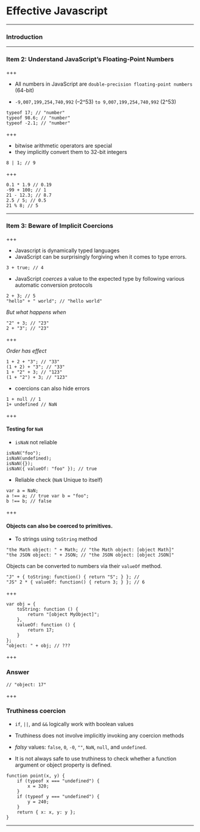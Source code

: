 # Effective Javascript

---

### Introduction

---

### Item 2: Understand JavaScript’s Floating-Point Numbers

+++

- All numbers in JavaScript are `double-precision floating-point numbers` (64-bit)

- `-9,007,199,254,740,992` (–2^53) `to 9,007,199,254,740,992` (2^53)

```
typeof 17; // "number" 
typeof 98.6; // "number" 
typeof -2.1; // "number"
```
+++

- bitwise arithmetic operators are special
- they implicitly convert them to 32-bit integers
```
8 | 1; // 9
```

+++
```
0.1 * 1.9 // 0.19 
-99 + 100; // 1
21 - 12.3; // 8.7
2.5 / 5; // 0.5 
21 % 8; // 5
```
---

### Item 3: Beware of Implicit Coercions

+++
- Javascript is dynamically typed languages
- JavaScript can be surprisingly forgiving when it comes to type errors.
```
3 + true; // 4
```
- JavaScript *coerces* a value to the expected type by following various automatic conversion protocols

```
2 + 3; // 5
"hello" + " world"; // "hello world"
```
_But what happens when_
```
"2" + 3; // "23" 
2 + "3"; // "23"
```
+++

_Order has effect_
```
1 + 2 + "3"; // "33"
(1 + 2) + "3"; // "33"
1 + "2" + 3; // "123"
(1 + "2") + 3; // "123"
```
- coercions can also hide errors
```
1 + null // 1
1+ undefined // NaN
```
+++
#### Testing for `NaN`
- `isNaN` not reliable
```
isNaN("foo");
isNaN(undefined);
isNaN({});
isNaN({ valueOf: "foo" }); // true
```
- Reliable check (`NaN` Unique to itself)
```
var a = NaN;
a !== a; // true var b = "foo";
b !== b; // false
```
+++
#### Objects can also be coerced to primitives.
- To strings using `toString` method
```
"the Math object: " + Math; // "the Math object: [object Math]" 
"the JSON object: " + JSON; // "the JSON object: [object JSON]"
```
Objects can be converted to numbers via their `valueOf` method.
```
"J" + { toString: function() { return "S"; } }; // 
"JS" 2 * { valueOf: function() { return 3; } }; // 6
```

+++
```
var obj = {
    toString: function () {
        return "[object MyObject]";
    },
    valueOf: function () {
        return 17;
    }
};
"object: " + obj; // ???
```
+++

### Answer

`// "object: 17"`

+++

### Truthiness coercion

- `if`, `||`, and `&&` logically work with boolean values
- Truthiness does not involve implicitly invoking any coercion methods

- *falsy* values: `false`, `0`, `-0`, `""`, `NaN`, `null`, and `undefined`.
- It is not always safe to use truthiness to check whether a function argument or object property is defined.

```
function point(x, y) {
    if (typeof x === "undefined") {
        x = 320;
    }
    if (typeof y === "undefined") {
        y = 240;
    }
    return { x: x, y: y };
}
```
---
